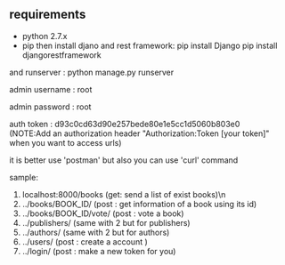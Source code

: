 ## requirements
  *  python 2.7.x
  *  pip
then install djano and rest framework:
    pip install Django
    pip install djangorestframework

and runserver :
    python manage.py runserver

admin username :
root

admin password :
root

auth token :
d93c0cd63d90e257bede80e1e5cc1d5060b803e0  
(NOTE:Add an authorization header "Authorization:Token [your token]" when you want to access urls)

it is better use 'postman' but also you can use 'curl' command

sample:
1. localhost:8000/books (get: send a list of exist books)\n
2. ../books/BOOK_ID/ (post : get information of a book using its id)
3. ../books/BOOK_ID/vote/ (post : vote a book)
4. ../publishers/ (same with 2 but for publishers)
5. ../authors/ (same with 2 but for authors)
6. ../users/ (post : create a account )
7. ../login/ (post : make a new token for you)
